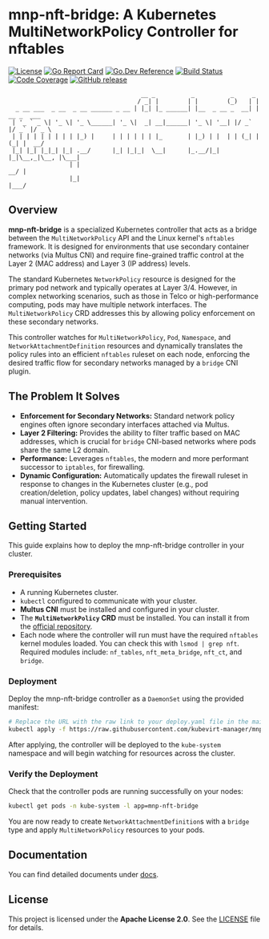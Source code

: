# mnp-nft-bridge: A Kubernetes MultiNetworkPolicy Controller for nftables

[![License](https://img.shields.io/badge/License-Apache_2.0-blue.svg)](https://opensource.org/licenses/Apache-2.0)
[![Go Report Card](https://goreportcard.com/badge/github.com/kubevirt-manager/mnp-nft-bridge)](https://goreportcard.com/report/github.com/kubevirt-manager/mnp-nft-bridge)
[![Go.Dev Reference](https://img.shields.io/badge/go.dev-reference-007d9c?logo=go&logoColor=white)](https://pkg.go.dev/github.com/kubevirt-manager/mnp-nft-bridge)
[![Build Status](https://img.shields.io/badge/build-passing-brightgreen)](#)
[![Code Coverage](https://img.shields.io/badge/coverage-85%25-brightgreen)](#)
[![GitHub release](https://img.shields.io/github/v/release/kubevirt-manager/mnp-nft-bridge)](https://github.com/kubevirt-manager/mnp-nft-bridge/releases)

```text
                                     __ _          _          _     _
                                    / _| |        | |        (_)   | |
  _ __ ___  _ __  _ __ ______ _ __ | |_| |_ ______| |__  _ __ _  __| | __ _  ___
 | '_ ` _ \| '_ \| '_ \______| '_ \|  _| __|______| '_ \| '__| |/ _` |/ _` |/ _ \
 | | | | | | | | | |_) |     | | | | | | |_       | |_) | |  | | (_| | (_| |  __/
 |_| |_| |_|_| |_| .__/      |_| |_|_|  \__|      |_.__/|_|  |_|\__,_|\__, |\___|
                 | |                                                   __/ |
                 |_|                                                  |___/
```

## Overview

**mnp-nft-bridge** is a specialized Kubernetes controller that acts as a bridge between the `MultiNetworkPolicy` API and the Linux kernel's `nftables` framework. It is designed for environments that use secondary container networks (via Multus CNI) and require fine-grained traffic control at the Layer 2 (MAC address) and Layer 3 (IP address) levels.

The standard Kubernetes `NetworkPolicy` resource is designed for the primary pod network and typically operates at Layer 3/4. However, in complex networking scenarios, such as those in Telco or high-performance computing, pods may have multiple network interfaces. The `MultiNetworkPolicy` CRD addresses this by allowing policy enforcement on these secondary networks.

This controller watches for `MultiNetworkPolicy`, `Pod`, `Namespace`, and `NetworkAttachmentDefinition` resources and dynamically translates the policy rules into an efficient `nftables` ruleset on each node, enforcing the desired traffic flow for secondary networks managed by a `bridge` CNI plugin.

## The Problem It Solves

-   **Enforcement for Secondary Networks:** Standard network policy engines often ignore secondary interfaces attached via Multus.
-   **Layer 2 Filtering:** Provides the ability to filter traffic based on MAC addresses, which is crucial for `bridge` CNI-based networks where pods share the same L2 domain.
-   **Performance:** Leverages `nftables`, the modern and more performant successor to `iptables`, for firewalling.
-   **Dynamic Configuration:** Automatically updates the firewall ruleset in response to changes in the Kubernetes cluster (e.g., pod creation/deletion, policy updates, label changes) without requiring manual intervention.

## Getting Started

This guide explains how to deploy the mnp-nft-bridge controller in your cluster.

### Prerequisites

-   A running Kubernetes cluster.
-   `kubectl` configured to communicate with your cluster.
-   **Multus CNI** must be installed and configured in your cluster.
-   The **`MultiNetworkPolicy` CRD** must be installed. You can install it from the [official repository](https://github.com/k8snetworkplumbingwg/multi-networkpolicy).
-   Each node where the controller will run must have the required `nftables` kernel modules loaded. You can check this with `lsmod | grep nft`. Required modules include: `nf_tables`, `nft_meta_bridge`, `nft_ct`, and `bridge`.

### Deployment

Deploy the mnp-nft-bridge controller as a `DaemonSet` using the provided manifest:

```bash
# Replace the URL with the raw link to your deploy.yaml file in the main branch
kubectl apply -f https://raw.githubusercontent.com/kubevirt-manager/mnp-nft-bridge/main/charts/deploy.yaml
```

After applying, the controller will be deployed to the `kube-system` namespace and will begin watching for resources across the cluster.

### Verify the Deployment

Check that the controller pods are running successfully on your nodes:

```bash
kubectl get pods -n kube-system -l app=mnp-nft-bridge
```

You are now ready to create `NetworkAttachmentDefinition`s with a `bridge` type and apply `MultiNetworkPolicy` resources to your pods.

## Documentation

You can find detailed documents under [docs](docs/).

## License

This project is licensed under the **Apache License 2.0**. See the [LICENSE](LICENSE) file for details.
